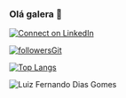 ### Olá galera 👋

[![Connect on LinkedIn](https://img.shields.io/badge/LinkedIn-0077B5?style=for-the-badge&logo=linkedin&logoColor=white)](https://www.linkedin.com/in/luiz-fernando-0195a8202) 

[![followersGit](https://img.shields.io/github/followers/luizdiasgomes?style=social)](https://github.com/luizdiasgomes)

[![Top Langs](https://github-readme-stats.vercel.app/api/top-langs/?username=luizdiasgomes&layout=compact)](https://github.com/luizdiasgomes)

<img align="center" src="https://github-readme-stats.vercel.app/api?username=luizdiasgomes&show_icons=true&locale=en" alt="Luiz Fernando Dias Gomes" />
